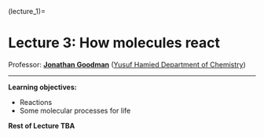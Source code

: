 (lecture_1)=
# Lecture 3: How molecules react

Professor: **[Jonathan Goodman](mailto:jmg11@cam.ac.uk)** ([Yusuf Hamied Department of Chemistry](https://www.ch.cam.ac.uk/))

---

**Learning objectives:**
- Reactions
- Some molecular processes for life

**Rest of Lecture TBA**
